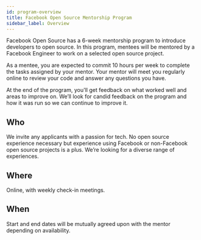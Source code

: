 ```yaml
---
id: program-overview
title: Facebook Open Source Mentorship Program
sidebar_label: Overview
---
```


Facebook Open Source has a 6-week mentorship program to introduce developers to open source. In this program, mentees will be mentored by a Facebook Engineer to work on a selected open source project.

As a mentee, you are expected to commit 10 hours per week to complete the tasks assigned by your mentor. Your mentor will meet you regularly online to review your code and answer any questions you have.

At the end of the program, you'll get feedback on what worked well and areas to improve on. We’ll look for candid feedback on the program and how it was run so we can continue to improve it.

## Who

We invite any applicants with a passion for tech. No open source experience necessary but experience using Facebook or non-Facebook open source projects is a plus. We’re looking for a diverse range of experiences.

## Where

Online, with weekly check-in meetings.

## When

Start and end dates will be mutually agreed upon with the mentor depending on availability.
